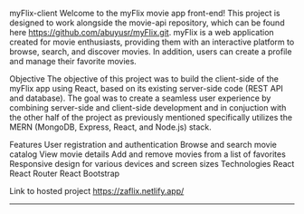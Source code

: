 myFlix-client
Welcome to the myFlix movie app front-end! This project is designed to work alongside the movie-api repository, which can be found here https://github.com/abuyusr/myFlix.git. myFlix is a web application created for movie enthusiasts, providing them with an interactive platform to browse, search, and discover movies. In addition, users can create a profile and manage their favorite movies.

Objective
The objective of this project was to build the client-side of the myFlix app using React, based on its existing server-side code (REST API and database). The goal was to create a seamless user experience by combining server-side and client-side development and in conjuction with the other half of the project as previously mentioned specifically utilizes the MERN (MongoDB, Express, React, and Node.js) stack.

Features
User registration and authentication
Browse and search movie catalog
View movie details
Add and remove movies from a list of favorites
Responsive design for various devices and screen sizes
Technologies
React
React Router
React Bootstrap

Link to hosted project
https://zaflix.netlify.app/

---
